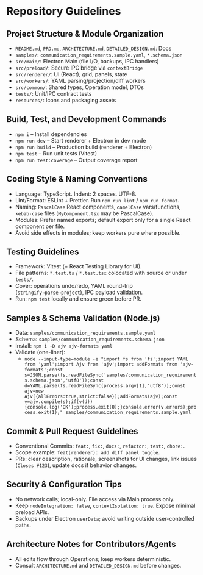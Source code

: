 # Repository Guidelines

## Project Structure & Module Organization
- `README.md`, `PRD.md`, `ARCHITECTURE.md`, `DETAILED_DESIGN.md`: Docs
- `samples/`: `communication_requirements.sample.yaml`, `*.schema.json`
- `src/main/`: Electron Main (file I/O, backups, IPC handlers)
- `src/preload/`: Secure IPC bridge via `contextBridge`
- `src/renderer/`: UI (React), grid, panels, state
- `src/workers/`: YAML parsing/projection/diff workers
- `src/common/`: Shared types, Operation model, DTOs
- `tests/`: Unit/IPC contract tests
- `resources/`: Icons and packaging assets

## Build, Test, and Development Commands
- `npm i` – Install dependencies
- `npm run dev` – Start renderer + Electron in dev mode
- `npm run build` – Production build (renderer + Electron)
- `npm test` – Run unit tests (Vitest)
- `npm run test:coverage` – Output coverage report

## Coding Style & Naming Conventions
- Language: TypeScript. Indent: 2 spaces. UTF-8.
- Lint/Format: ESLint + Prettier. Run `npm run lint` / `npm run format`.
- Naming: `PascalCase` React components, `camelCase` vars/functions, `kebab-case` files (`MyComponent.tsx` may be PascalCase).
- Modules: Prefer named exports; default export only for a single React component per file.
- Avoid side effects in modules; keep workers pure where possible.

## Testing Guidelines
- Framework: Vitest (+ React Testing Library for UI).
- File patterns: `*.test.ts` / `*.test.tsx` colocated with source or under `tests/`.
- Cover: operations undo/redo, YAML round-trip (`stringify→parse→project`), IPC payload validation.
- Run: `npm test` locally and ensure green before PR.

## Samples & Schema Validation (Node.js)
- Data: `samples/communication_requirements.sample.yaml`
- Schema: `samples/communication_requirements.schema.json`
- Install: `npm i -D ajv ajv-formats yaml`
- Validate (one-liner):
  - `node --input-type=module -e "import fs from 'fs';import YAML from 'yaml';import Ajv from 'ajv';import addFormats from 'ajv-formats';const s=JSON.parse(fs.readFileSync('samples/communication_requirements.schema.json','utf8'));const d=YAML.parse(fs.readFileSync(process.argv[1],'utf8'));const ajv=new Ajv({allErrors:true,strict:false});addFormats(ajv);const v=ajv.compile(s);if(v(d)){console.log('OK');process.exit(0);}console.error(v.errors);process.exit(1);" samples/communication_requirements.sample.yaml`

## Commit & Pull Request Guidelines
- Conventional Commits: `feat:`, `fix:`, `docs:`, `refactor:`, `test:`, `chore:`.
- Scope example: `feat(renderer): add diff panel toggle`.
- PRs: clear description, rationale, screenshots for UI changes, link issues (`Closes #123`), update docs if behavior changes.

## Security & Configuration Tips
- No network calls; local-only. File access via Main process only.
- Keep `nodeIntegration: false`, `contextIsolation: true`. Expose minimal preload APIs.
- Backups under Electron `userData`; avoid writing outside user-controlled paths.

## Architecture Notes for Contributors/Agents
- All edits flow through Operations; keep workers deterministic.
- Consult `ARCHITECTURE.md` and `DETAILED_DESIGN.md` before changes.
